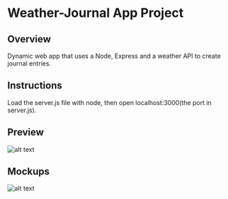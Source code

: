 # Weather-Journal App Project

## Overview
Dynamic web app that uses a Node, Express and a weather API to create journal entries.

## Instructions
Load the server.js file with node, then open localhost:3000(the port in server.js).


## Preview
![alt text](https://i.imgur.com/IhMHWWS.png)

## Mockups
![alt text](https://i.imgur.com/MZzfbPA.png)

